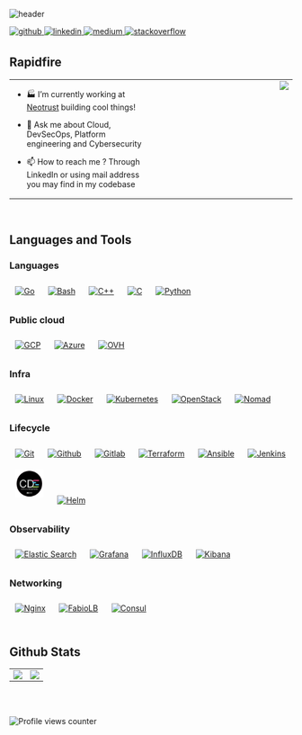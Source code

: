 ![header](https://capsule-render.vercel.app/api?type=waving&color=0:2C3E50,100:000000&height=300&section=header&text=equals215&fontColor=436770&fontSize=90&animation=fadeIn&fontAlignY=38&desc=DevSecOps%20practicioner&descAlignY=51&descAlign=62)
  

<a href="https://github.com/equals215" target="_blank">
<img src=https://img.shields.io/badge/github-%2324292e.svg?&style=for-the-badge&logo=github&logoColor=white alt=github style="margin-bottom: 5px;" />
</a>
<a href="https://linkedin.com/in/thomas-f-devops" target="_blank">
<img src=https://img.shields.io/badge/linkedin-%231E77B5.svg?&style=for-the-badge&logo=linkedin&logoColor=white alt=linkedin style="margin-bottom: 5px;" />
</a>
<a href="https://medium.com/@tfo_67881" target="_blank">
<img src=https://img.shields.io/badge/medium-%23292929.svg?&style=for-the-badge&logo=medium&logoColor=white alt=medium style="margin-bottom: 5px;" />
</a>
<a href="https://stackoverflow.com/users/5701266" target="_blank">
<img src=https://img.shields.io/badge/stackoverflow-%23F28032.svg?&style=for-the-badge&logo=stackoverflow&logoColor=white alt=stackoverflow style="margin-bottom: 5px;" />
</a>  
  

<br/>  


## Rapidfire  
<table><tr><td valign="top" width="50%">

- 🏭 I’m currently working at [Neotrust](https://www.canada.neotrust.io) building cool things!  
  

- 💬 Ask me about Cloud, DevSecOps, Platform engineering and Cybersecurity  
  

- 📫 How to reach me ? Through LinkedIn or using mail address you may find in my codebase  


</td><td valign="top" width="50%">

<div align="right">
<img src="https://media1.tenor.com/m/1I3KJAfgBN4AAAAC/subida.gif" align="right" height="" width="" />
</div>  


</td></tr></table>  

<br/>  


## Languages and Tools  
### Languages  
<div align="left">  
<a href="https://go.dev/" target="_blank"><img style="margin: 10px" src="https://profilinator.rishav.dev/skills-assets/go-original.svg" alt="Go" height="50" /></a>  
<a href="https://www.gnu.org/software/bash/" target="_blank"><img style="margin: 10px" src="https://profilinator.rishav.dev/skills-assets/gnu_bash-icon.svg" alt="Bash" height="50" /></a>  
<a href="https://www.cplusplus.com/" target="_blank"><img style="margin: 10px" src="https://profilinator.rishav.dev/skills-assets/cplusplus-original.svg" alt="C++" height="50" /></a>  
<a href="https://www.cprogramming.com/" target="_blank"><img style="margin: 10px" src="https://profilinator.rishav.dev/skills-assets/c-original.svg" alt="C" height="50" /></a>  
<a href="https://www.python.org/" target="_blank"><img style="margin: 10px" src="https://profilinator.rishav.dev/skills-assets/python-original.svg" alt="Python" height="50" /></a>  
</div>  

### Public cloud
<div align="left">  
<a href="https://cloud.google.com/" target="_blank"><img style="margin: 10px" src="https://profilinator.rishav.dev/skills-assets/google_cloud-icon.svg" alt="GCP" height="50" /></a>  
<a href="https://azure.microsoft.com/en-in/" target="_blank"><img style="margin: 10px" src="https://profilinator.rishav.dev/skills-assets/microsoft_azure-icon.svg" alt="Azure" height="50" /></a>  
<a href="https://ovh.com" target="_blank"><img style="margin: 10px" src="https://avatars.githubusercontent.com/u/26575234?s=200&v=4" alt="OVH" height="50" /></a> 
</div>  

### Infra
<div align="left">  
<a href="https://www.linux.org/" target="_blank"><img style="margin: 10px" src="https://profilinator.rishav.dev/skills-assets/linux-original.svg" alt="Linux" height="50" /></a>  
<a href="https://www.docker.com/" target="_blank"><img style="margin: 10px" src="https://profilinator.rishav.dev/skills-assets/docker-original-wordmark.svg" alt="Docker" height="50" /></a>  
<a href="https://kubernetes.io/" target="_blank"><img style="margin: 10px" src="https://profilinator.rishav.dev/skills-assets/kubernetes-icon.svg" alt="Kubernetes" height="50" /></a>  
<a href="https://www.openstack.org/" target="_blank"><img style="margin: 10px" src="https://profilinator.rishav.dev/skills-assets/openstack.png" alt="OpenStack" height="50" /></a>  
<a href="https://www.hashicorp.com/" target="_blank"><img style="margin: 10px" src="https://www.svgrepo.com/show/448241/nomad.svg" alt="Nomad" height="50" /></a>  
</div>  

### Lifecycle
<div align="left">  
<a href="https://git-scm.com/" target="_blank"><img style="margin: 10px" src="https://profilinator.rishav.dev/skills-assets/git-scm-icon.svg" alt="Git" height="50" /></a>  
<a href="https://github.com/" target="_blank"><img style="margin: 10px" src="https://upload.wikimedia.org/wikipedia/commons/thumb/e/eb/Ei-sc-github.svg/768px-Ei-sc-github.svg.png" alt="Github" height="50" /></a>  
<a href="https://gitlab.com/" target="_blank"><img style="margin: 10px" src="https://cdn.worldvectorlogo.com/logos/gitlab.svg" alt="Gitlab" height="50" /></a>  
<a href="https://www.terraform.io/" target="_blank"><img style="margin: 10px" src="https://profilinator.rishav.dev/skills-assets/terraformio-icon.svg" alt="Terraform" height="50" /></a>  
<a href="https://www.ansible.com/" target="_blank"><img style="margin: 10px" src="https://cdn.icon-icons.com/icons2/2389/PNG/512/ansible_logo_icon_145495.png" alt="Ansible" height="50" /></a>  
<a href="https://www.jenkins.io/" target="_blank"><img style="margin: 10px" src="https://profilinator.rishav.dev/skills-assets/jenkins-icon.svg" alt="Jenkins" height="50" /></a>  
<a href="https://github.com/ovh/cds" target="_blank"><img style="margin: 10px" src="https://raw.githubusercontent.com/ovh/cds/master/logo-background.png" alt="Ansible" height="50" /></a>  
<a href="https://helm.sh" target="_blank"><img style="margin: 10px" src="https://helm.sh/img/helm.svg" alt="Helm" height="50" /></a>  
</div>  

### Observability
<div align="left">  
<a href="https://www.elastic.co/" target="_blank"><img style="margin: 10px" src="https://profilinator.rishav.dev/skills-assets/elasticsearch.png" alt="Elastic Search" height="50" /></a>  
<a href="https://grafana.com/" target="_blank"><img style="margin: 10px" src="https://profilinator.rishav.dev/skills-assets/grafana.png" alt="Grafana" height="50" /></a>  
<a href="https://www.influxdata.com/" target="_blank"><img style="margin: 10px" src="https://profilinator.rishav.dev/skills-assets/influxdb.svg" alt="InfluxDB" height="50" /></a>  
<a href="https://www.elastic.co/kibana/" target="_blank"><img style="margin: 10px" src="https://profilinator.rishav.dev/skills-assets/kibana.png" alt="Kibana" height="50" /></a>  
</div>  

### Networking
<div align="left">  
<a href="https://www.nginx.com/" target="_blank"><img style="margin: 10px" src="https://profilinator.rishav.dev/skills-assets/nginx-original.svg" alt="Nginx" height="50" /></a>  
<a href="https://github.com/fabiolb/fabio "target="_blank"><img style="margin: 10px" src="https://avatars.githubusercontent.com/u/25439951?s=280&v=4" alt="FabioLB" height="50" /></a>  
<a href="https://www.hashicorp.com/" target="_blank"><img style="margin: 10px" src="https://www.svgrepo.com/show/448216/consul.svg" alt="Consul" height="50" /></a>  
</div>  
<br/>  


## Github Stats  
<table><tr><td valign="top" width="50%">

<img src="https://github-readme-stats.vercel.app/api?username=equals215&show_icons=true&count_private=true&hide_border=true" align="left" style="width: 100%" />

</td><td valign="top" width="50%">

<img src="https://github-readme-stats.vercel.app/api/top-langs/?username=equals215&hide_border=true&layout=compact" align="left" style="width: 100%" />

</td></tr></table>  

<br/>  

  

<br/>  

![Profile views counter](https://komarev.com/ghpvc/?username=equals215&&style=flat-square)  
  

<br/>  

